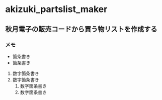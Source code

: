 # akizuki_partslist_maker
## 秋月電子の販売コードから買う物リストを作成する
### メモ

- 箇条書き
- 箇条書き

1. 数字箇条書き
1. 数字箇条書き
    1. 数字箇条書き
    1. 数字箇条書き

